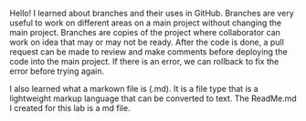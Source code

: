 Hello!
I learned about branches and their uses in GitHub. Branches are very useful to work on different 
areas on a main project without changing the main project. Branches are copies of the project 
where collaborator can work on idea that may or may not be ready. After the code is done, a pull 
request can be made to review and make comments before deploying the code into the main project.
If there is an error, we can rollback to fix the error before trying again. 

I also learned what a markown file is (.md). It is a file type that is a lightweight markup 
language that can be converted to text. The ReadMe.md I created for this lab is a md file. 
